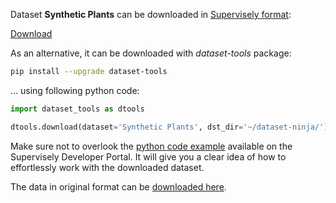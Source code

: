Dataset **Synthetic Plants** can be downloaded in [Supervisely format](https://developer.supervisely.com/api-references/supervisely-annotation-json-format):

 [Download](https://assets.supervisely.com/supervisely-supervisely-assets-public/teams_storage/4/1/E9/omzhpvtWVdBifJPIng7Zao30vh2LYdwFbODJcMCyTOqcXVf5ckOvgAzxJVQeuhNrGKJ6bPPJ2L3dcEiTwM7owwsG1rUYjHWkWOmvMESvXAxgdjk5zAHhaeUc8ZZG.tar)

As an alternative, it can be downloaded with *dataset-tools* package:
``` bash
pip install --upgrade dataset-tools
```

... using following python code:
``` python
import dataset_tools as dtools

dtools.download(dataset='Synthetic Plants', dst_dir='~/dataset-ninja/')
```
Make sure not to overlook the [python code example](https://developer.supervisely.com/getting-started/python-sdk-tutorials/iterate-over-a-local-project) available on the Supervisely Developer Portal. It will give you a clear idea of how to effortlessly work with the downloaded dataset.

The data in original format can be [downloaded here](https://www.kaggle.com/datasets/harlequeen/synthetic-rgbd-images-of-plants/download?datasetVersionNumber=3).